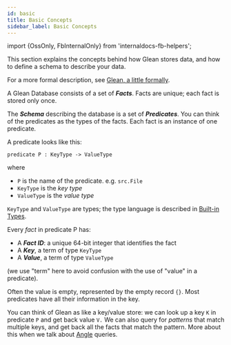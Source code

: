 ```yaml
---
id: basic
title: Basic Concepts
sidebar_label: Basic Concepts
---
```


import {OssOnly, FbInternalOnly} from 'internaldocs-fb-helpers';

This section explains the concepts behind how Glean stores data, and
how to define a schema to describe your data.

<FbInternalOnly>

For a more formal description, see [Glean, a little formally](https://fb.workplace.com/notes/roman-leshchinskiy/glean-a-little-formally/504151247034061/).

</FbInternalOnly>

A Glean Database consists of a set of ***Facts***. Facts are unique;
each fact is stored only once.

The ***Schema*** describing the database is a set of
***Predicates***. You can think of the predicates as the types of the
facts. Each fact is an instance of one predicate.

A predicate looks like this:

```
predicate P : KeyType -> ValueType
```
where

* `P` is the name of the predicate. e.g. `src.File`
* `KeyType` is the *key type*
* `ValueType` is the *value type*

`KeyType` and `ValueType` are types; the type language is described in
[Built-in Types](types).

Every *fact* in predicate P has:

* A ***Fact ID***: a unique 64-bit integer that identifies the fact
* A ***Key***, a term of type `KeyType`
* A ***Value***, a term of type `ValueType`

(we use "term" here to avoid confusion with the use of "value" in a predicate).

Often the value is empty, represented by the empty record `{}`. Most
predicates have all their information in the key.

You can think of Glean as like a key/value store: we can look up a key
`K` in predicate `P` and get back value `V.` We can also query for
*patterns* that match multiple keys, and get back all the facts that
match the pattern. More about this when we talk about [Angle](../angle/intro)
queries.
